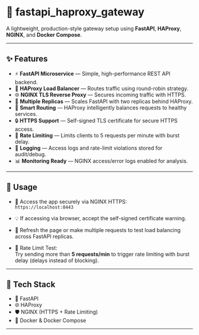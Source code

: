 
# 🚀 fastapi_haproxy_gateway

A lightweight, production-style gateway setup using **FastAPI**, **HAProxy**, **NGINX**, and **Docker Compose**.

---

## ✨ Features

- ⚡ **FastAPI Microservice** — Simple, high-performance REST API backend.
- 🔁 **HAProxy Load Balancer** — Routes traffic using round-robin strategy.
- 🌐 **NGINX TLS Reverse Proxy** — Secures incoming traffic with HTTPS.
- 📶 **Multiple Replicas** — Scales FastAPI with two replicas behind HAProxy.
- 🧠 **Smart Routing** — HAProxy intelligently balances requests to healthy services.
- 🔒 **HTTPS Support** — Self-signed TLS certificate for secure HTTPS access.
- 🚦 **Rate Limiting** — Limits clients to 5 requests per minute with burst delay.
- 📝 **Logging** — Access logs and rate-limit violations stored for audit/debug.
- 📊 **Monitoring Ready** — NGINX access/error logs enabled for analysis.

---

## 🧪 Usage

- 🔗 Access the app securely via NGINX HTTPS:  
  `https://localhost:8443`

- 💡 If accessing via browser, accept the self-signed certificate warning.

- 🔁 Refresh the page or make multiple requests to test load balancing across FastAPI replicas.

- 🚧 Rate Limit Test:  
  Try sending more than **5 requests/min** to trigger rate limiting with burst delay (delays instead of blocking).

---

## 📌 Tech Stack

- 🐍 FastAPI
- 🌐 HAProxy
- 🛡️ NGINX (HTTPS + Rate Limiting)
- 🐳 Docker & Docker Compose

---
